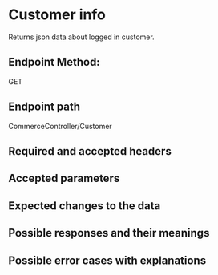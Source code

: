 <h1>Customer info</h1>
<p>Returns json data about logged in customer.</p>

<h2>Endpoint Method:</h2>
<p>GET</p>

<h2>Endpoint path</h2>
<p>CommerceController/Customer</p>

<h2>Required and accepted headers</h2>

<h2>Accepted parameters</h2>

<h2>Expected changes to the data</h2>

<h2>Possible responses and their meanings</h2>

<h2>Possible error cases with explanations</h2>
